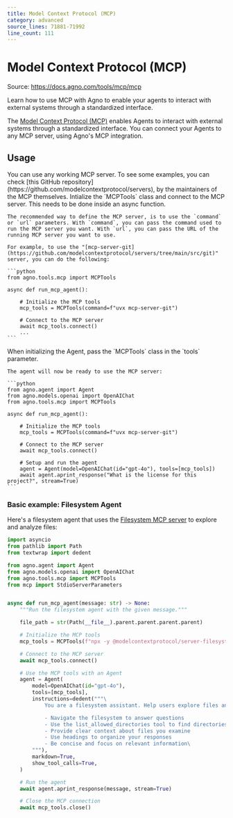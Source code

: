 ```yaml
---
title: Model Context Protocol (MCP)
category: advanced
source_lines: 71881-71992
line_count: 111
---
```


# Model Context Protocol (MCP)
Source: https://docs.agno.com/tools/mcp/mcp

Learn how to use MCP with Agno to enable your agents to interact with external systems through a standardized interface.

The [Model Context Protocol (MCP)](https://modelcontextprotocol.io) enables Agents to interact with external systems through a standardized interface.
You can connect your Agents to any MCP server, using Agno's MCP integration.

## Usage

<Steps>
  <Step title="Find the MCP server you want to use">
    You can use any working MCP server. To see some examples, you can check [this GitHub repository](https://github.com/modelcontextprotocol/servers), by the maintainers of the MCP themselves.
  </Step>

  <Step title="Initialize the MCP integration">
    Intialize the `MCPTools` class and connect to the MCP server. This needs to be done inside an async function.

    The recommended way to define the MCP server, is to use the `command` or `url` parameters. With `command`, you can pass the command used to run the MCP server you want. With `url`, you can pass the URL of the running MCP server you want to use.

    For example, to use the "[mcp-server-git](https://github.com/modelcontextprotocol/servers/tree/main/src/git)" server, you can do the following:

    ```python
    from agno.tools.mcp import MCPTools

    async def run_mcp_agent():

        # Initialize the MCP tools
        mcp_tools = MCPTools(command=f"uvx mcp-server-git")

        # Connect to the MCP server
        await mcp_tools.connect()
        ...
    ```
  </Step>

  <Step title="Provide the MCPTools to the Agent">
    When initializing the Agent, pass the `MCPTools` class in the `tools` parameter.

    The agent will now be ready to use the MCP server:

    ```python
    from agno.agent import Agent
    from agno.models.openai import OpenAIChat
    from agno.tools.mcp import MCPTools

    async def run_mcp_agent():

        # Initialize the MCP tools
        mcp_tools = MCPTools(command=f"uvx mcp-server-git")

        # Connect to the MCP server
        await mcp_tools.connect()

        # Setup and run the agent
        agent = Agent(model=OpenAIChat(id="gpt-4o"), tools=[mcp_tools])
        await agent.aprint_response("What is the license for this project?", stream=True)
    ```
  </Step>
</Steps>

### Basic example: Filesystem Agent

Here's a filesystem agent that uses the [Filesystem MCP server](https://github.com/modelcontextprotocol/servers/tree/main/src/filesystem) to explore and analyze files:

```python filesystem_agent.py
import asyncio
from pathlib import Path
from textwrap import dedent

from agno.agent import Agent
from agno.models.openai import OpenAIChat
from agno.tools.mcp import MCPTools
from mcp import StdioServerParameters


async def run_mcp_agent(message: str) -> None:
    """Run the filesystem agent with the given message."""

    file_path = str(Path(__file__).parent.parent.parent.parent)

    # Initialize the MCP tools
    mcp_tools = MCPTools(f"npx -y @modelcontextprotocol/server-filesystem {file_path}")

    # Connect to the MCP server
    await mcp_tools.connect()

    # Use the MCP tools with an Agent
    agent = Agent(
        model=OpenAIChat(id="gpt-4o"),
        tools=[mcp_tools],
        instructions=dedent("""\
            You are a filesystem assistant. Help users explore files and directories.

            - Navigate the filesystem to answer questions
            - Use the list_allowed_directories tool to find directories that you can access
            - Provide clear context about files you examine
            - Use headings to organize your responses
            - Be concise and focus on relevant information\
        """),
        markdown=True,
        show_tool_calls=True,
    )

    # Run the agent
    await agent.aprint_response(message, stream=True)

    # Close the MCP connection
    await mcp_tools.close()


